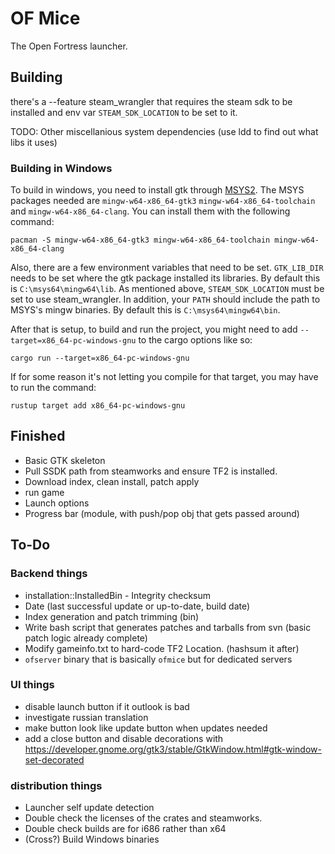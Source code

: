 # OF Mice
The Open Fortress launcher.

## Building
there's a --feature steam_wrangler that requires the steam sdk to be installed and env var `STEAM_SDK_LOCATION` to be set to it.

TODO: Other miscellanious system dependencies
(use ldd to find out what libs it uses)

### Building in Windows
To build in windows, you need to install gtk through [MSYS2](https://www.msys2.org/).
The MSYS packages needed are `mingw-w64-x86_64-gtk3` `mingw-w64-x86_64-toolchain`  and `mingw-w64-x86_64-clang`. You can install them with the following command:
```
pacman -S mingw-w64-x86_64-gtk3 mingw-w64-x86_64-toolchain mingw-w64-x86_64-clang
```

Also, there are a few environment variables that need to be set.  `GTK_LIB_DIR` needs to be set where the gtk package installed its libraries.  By default this is `C:\msys64\mingw64\lib`.  As mentioned above, `STEAM_SDK_LOCATION` must be set to use steam_wrangler.  In addition, your `PATH` should include the path to MSYS's mingw binaries.  By default this is `C:\msys64\mingw64\bin`.

After that is setup, to build and run the project, you might need to add `--target=x86_64-pc-windows-gnu` to the cargo options like so:
```
cargo run --target=x86_64-pc-windows-gnu
```

If for some reason it's not letting you compile for that target, you may have to run the command:
```
rustup target add x86_64-pc-windows-gnu
```

## Finished
* Basic GTK skeleton
* Pull SSDK path from steamworks and ensure TF2 is installed.
* Download index, clean install, patch apply
* run game
* Launch options
* Progress bar (module, with push/pop obj that gets passed around)

## To-Do
### Backend things
* installation::InstalledBin - Integrity checksum
* Date (last successful update or up-to-date, build date)
* Index generation and patch trimming (bin)
* Write bash script that generates patches and tarballs from svn
    (basic patch logic already complete)
* Modify gameinfo.txt to hard-code TF2 Location. (hashsum it after)
* `ofserver` binary that is basically `ofmice` but for dedicated servers

### UI things
* disable launch button if it outlook is bad
* investigate russian translation
* make button look like update button when updates needed
* add a close button and disable decorations with https://developer.gnome.org/gtk3/stable/GtkWindow.html#gtk-window-set-decorated

### distribution things
* Launcher self update detection
* Double check the licenses of the crates and steamworks.
* Double check builds are for i686 rather than x64
* (Cross?) Build Windows binaries
